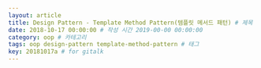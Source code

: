 ```yaml
---
layout: article
title: Design Pattern - Template Method Pattern(템플릿 메서드 패턴) # 제목
date: 2018-10-17 00:00:00 # 작성 시간 2019-00-00 00:00:00
category: oop # 카테고리
tags: oop design-pattern template-method-pattern # 태그
key: 20181017a # for gitalk
---
```


<!--more-->
